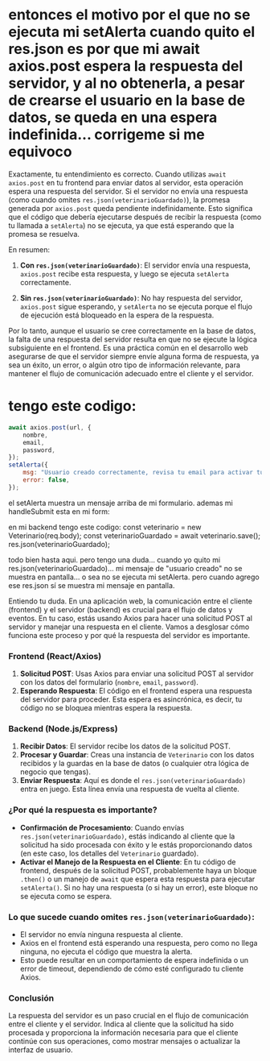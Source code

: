 # entonces el motivo por el que no se ejecuta mi setAlerta cuando quito el res.json es por que mi await axios.post espera la respuesta del servidor, y al no obtenerla, a pesar de crearse el usuario en la base de datos, se queda en una espera indefinida... corrigeme si me equivoco

Exactamente, tu entendimiento es correcto. Cuando utilizas `await axios.post` en tu frontend para enviar datos al servidor, esta operación espera una respuesta del servidor. Si el servidor no envía una respuesta (como cuando omites `res.json(veterinarioGuardado)`), la promesa generada por `axios.post` queda pendiente indefinidamente. Esto significa que el código que debería ejecutarse después de recibir la respuesta (como tu llamada a `setAlerta`) no se ejecuta, ya que está esperando que la promesa se resuelva.

En resumen:

1. **Con `res.json(veterinarioGuardado)`**: El servidor envía una respuesta, `axios.post` recibe esta respuesta, y luego se ejecuta `setAlerta` correctamente.

2. **Sin `res.json(veterinarioGuardado)`**: No hay respuesta del servidor, `axios.post` sigue esperando, y `setAlerta` no se ejecuta porque el flujo de ejecución está bloqueado en la espera de la respuesta.

Por lo tanto, aunque el usuario se cree correctamente en la base de datos, la falta de una respuesta del servidor resulta en que no se ejecute la lógica subsiguiente en el frontend. Es una práctica común en el desarrollo web asegurarse de que el servidor siempre envíe alguna forma de respuesta, ya sea un éxito, un error, o algún otro tipo de información relevante, para mantener el flujo de comunicación adecuado entre el cliente y el servidor.

# tengo este codigo:

```javascript
await axios.post(url, {
    nombre,
    email,
    password,
});
setAlerta({
    msg: "Usuario creado correctamente, revisa tu email para activar tu cuenta",
    error: false,
});
```

el setAlerta muestra un mensaje arriba de mi formulario. ademas mi handleSubmit esta en mi form: <form onSubmit={handleSubmit}>

en mi backend tengo este codigo:
const veterinario = new Veterinario(req.body);
const veterinarioGuardado = await veterinario.save();
res.json(veterinarioGuardado);

todo bien hasta aqui. pero tengo una duda... cuando yo quito mi res.json(veterinarioGuardado)... mi mensaje de "usuario creado" no se muestra en pantalla... o sea no se ejecuta mi setAlerta. pero cuando agrego ese res.json sí se muestra mi mensaje en pantalla.

Entiendo tu duda. En una aplicación web, la comunicación entre el cliente (frontend) y el servidor (backend) es crucial para el flujo de datos y eventos. En tu caso, estás usando Axios para hacer una solicitud POST al servidor y manejar una respuesta en el cliente. Vamos a desglosar cómo funciona este proceso y por qué la respuesta del servidor es importante.

### Frontend (React/Axios)

1. **Solicitud POST**: Usas Axios para enviar una solicitud POST al servidor con los datos del formulario (`nombre`, `email`, `password`).
2. **Esperando Respuesta**: El código en el frontend espera una respuesta del servidor para proceder. Esta espera es asincrónica, es decir, tu código no se bloquea mientras espera la respuesta.

### Backend (Node.js/Express)

1. **Recibir Datos**: El servidor recibe los datos de la solicitud POST.
2. **Procesar y Guardar**: Creas una instancia de `Veterinario` con los datos recibidos y la guardas en la base de datos (o cualquier otra lógica de negocio que tengas).
3. **Enviar Respuesta**: Aquí es donde el `res.json(veterinarioGuardado)` entra en juego. Esta línea envía una respuesta de vuelta al cliente.

### ¿Por qué la respuesta es importante?

-   **Confirmación de Procesamiento**: Cuando envías `res.json(veterinarioGuardado)`, estás indicando al cliente que la solicitud ha sido procesada con éxito y le estás proporcionando datos (en este caso, los detalles del `Veterinario` guardado).
-   **Activar el Manejo de la Respuesta en el Cliente**: En tu código de frontend, después de la solicitud POST, probablemente haya un bloque `.then()` o un manejo de `await` que espera esta respuesta para ejecutar `setAlerta()`. Si no hay una respuesta (o si hay un error), este bloque no se ejecuta como se espera.

### Lo que sucede cuando omites `res.json(veterinarioGuardado)`:

-   El servidor no envía ninguna respuesta al cliente.
-   Axios en el frontend está esperando una respuesta, pero como no llega ninguna, no ejecuta el código que muestra la alerta.
-   Esto puede resultar en un comportamiento de espera indefinida o un error de timeout, dependiendo de cómo esté configurado tu cliente Axios.

### Conclusión

La respuesta del servidor es un paso crucial en el flujo de comunicación entre el cliente y el servidor. Indica al cliente que la solicitud ha sido procesada y proporciona la información necesaria para que el cliente continúe con sus operaciones, como mostrar mensajes o actualizar la interfaz de usuario.
